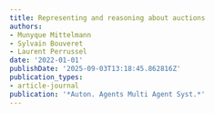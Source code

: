 ```yaml
---
title: Representing and reasoning about auctions
authors:
- Munyque Mittelmann
- Sylvain Bouveret
- Laurent Perrussel
date: '2022-01-01'
publishDate: '2025-09-03T13:18:45.862816Z'
publication_types:
- article-journal
publication: '*Auton. Agents Multi Agent Syst.*'
---
```

